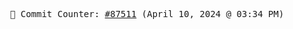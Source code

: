 <p align="center">
    <samp>
        📮 Commit Counter: <a href="https://github.com/Javascript-void0/Javascript-void0/commits/main">#87511</a> (April 10, 2024 @ 03:34 PM)
    </samp>
</p>